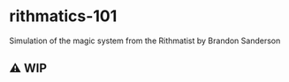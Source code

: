 # rithmatics-101
Simulation of the magic system from the Rithmatist by Brandon Sanderson

## ⚠️ WIP
